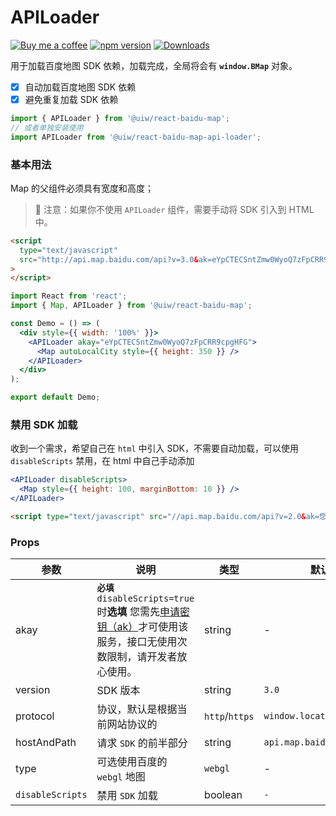 APILoader
===

[![Buy me a coffee](https://img.shields.io/badge/Buy%20me%20a%20coffee-048754?logo=buymeacoffee)](https://jaywcjlove.github.io/#/sponsor)
[![npm version](https://img.shields.io/npm/v/@uiw/react-baidu-map-api-loader.svg)](https://www.npmjs.com/package/@uiw/react-baidu-map-api-loader)
[![Downloads](https://img.shields.io/npm/dm/@uiw/react-baidu-map-api-loader.svg?style=flat)](https://www.npmjs.com/package/@uiw/react-baidu-map-api-loader)

用于加载百度地图 SDK 依赖，加载完成，全局将会有 **`window.BMap`** 对象。

- [x] 自动加载百度地图 SDK 依赖
- [x] 避免重复加载 SDK 依赖

```jsx
import { APILoader } from '@uiw/react-baidu-map';
// 或者单独安装使用
import APILoader from '@uiw/react-baidu-map-api-loader';
```

### 基本用法

Map 的父组件必须具有宽度和高度；


> 🚧 注意：如果你不使用 `APILoader` 组件，需要手动将 SDK 引入到 HTML 中。
<!--rehype:style=border-left: 8px solid #ffe564;background-color: #ffe56440;padding: 12px 3px;-->

<!--rehype:-->
```html
<script
  type="text/javascript"
  src="http://api.map.baidu.com/api?v=3.0&ak=eYpCTECSntZmw0WyoQ7zFpCRR9cpgHFG&callback=load_bmap_sdk"
>
</script>
```


```jsx mdx:preview
import React from 'react';
import { Map, APILoader } from '@uiw/react-baidu-map';

const Demo = () => (
  <div style={{ width: '100%' }}>
    <APILoader akay="eYpCTECSntZmw0WyoQ7zFpCRR9cpgHFG">
      <Map autoLocalCity style={{ height: 350 }} />
    </APILoader>
  </div>
);

export default Demo;
```

### 禁用 SDK 加载

收到一个需求，希望自己在 `html` 中引入 SDK，不需要自动加载，可以使用 `disableScripts` 禁用，在 html 中自己手动添加

```jsx
<APILoader disableScripts>
  <Map style={{ height: 100, marginBottom: 10 }} />
</APILoader>
```

```html
<script type="text/javascript" src="//api.map.baidu.com/api?v=2.0&ak=您的密钥"></script>
```

### Props

| 参数 | 说明 | 类型 | 默认值 |
|--------- |-------- |--------- |-------- |
| akay | **`必填`** `disableScripts=true` 时**选填** 您需先[申请密钥（ak）](http://lbs.baidu.com/apiconsole/key?application=key)才可使用该服务，接口无使用次数限制，请开发者放心使用。 | string | - |
| version | SDK 版本 | string | `3.0` |
| protocol | 协议，默认是根据当前网站协议的 | `http`/`https` | `window.location.protocol` |
| hostAndPath | 请求 `SDK` 的前半部分 | string | `api.map.baidu.com/api` |
| type | 可选使用百度的 `webgl` 地图 | `webgl` | - |
| `disableScripts` | 禁用 `SDK` 加载 | boolean | `-` |